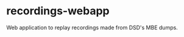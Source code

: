 recordings-webapp
=================

Web application to replay recordings made from DSD's MBE dumps.
